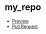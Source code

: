 # my_repo
- [Preview](https://github.com/obashmakov/my_repo)
- [Pull Request](https://github.com/obashmakov/my_repo/pull/1/files)